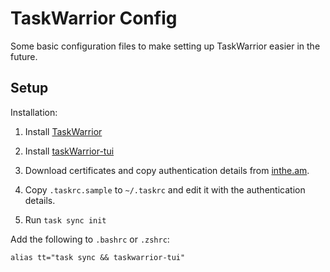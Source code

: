 # TaskWarrior Config

Some basic configuration files to make setting up TaskWarrior easier in the future.

## Setup

Installation:
1. Install [TaskWarrior](https://taskwarrior.org/download/)
2. Install [taskWarrior-tui](https://kdheepak.com/taskwarrior-tui/installation/)

1. Download certificates and copy authentication details from [inthe.am](https://inthe.am/getting-started).
2. Copy `.taskrc.sample` to `~/.taskrc` and edit it with the authentication details.
3. Run `task sync init`

Add the following to `.bashrc` or `.zshrc`:

```
alias tt="task sync && taskwarrior-tui"
```
